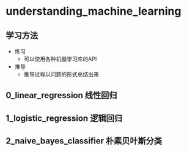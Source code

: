 # understanding_machine_learning

## 学习方法 

- 练习
  - 可以使用各种机器学习库的API
- 推导
  - 推导过程以问题的形式总结出来

## 0_linear_regression   线性回归

## 1_logistic_regression  逻辑回归

## 2_naive_bayes_classifier 朴素贝叶斯分类
